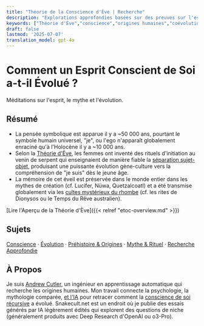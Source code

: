 ```yaml
---
title: "Théorie de la Conscience d'Ève | Recherche"
description: "Explorations approfondies basées sur des preuves sur l'esprit, le mythe et la coévolution gène-culture. Analyses poussées du culte primitif du serpent."
keywords: ["Théorie d'Ève","conscience","origines humaines","coévolution gène-culture","psychométrie","vecteurs-de-l'esprit"]
draft: false
lastmod: '2025-07-07'
translation_model: gpt-4o
---
```


# Comment un Esprit Conscient de Soi a-t-il Évolué ?
Méditations sur l'esprit, le mythe et l'évolution.

## Résumé

*   La pensée symbolique est apparue il y a ~50 000 ans, pourtant le symbole humain universel, "je", ou l'ego n'apparaît globalement enraciné qu'à l'Holocène il y a ~10 000 ans.
*   Selon la [Théorie d'Ève](https://www.vectorsofmind.com/p/eve-theory-of-consciousness-v3), les femmes ont inventé des rituels d'initiation au venin de serpent qui enseignaient de manière fiable la [séparation sujet-objet](https://www.vectorsofmind.com/p/the-origins-of-human-consciousness), produisant une puissante évolution gène-culture vers la compréhension de "je suis" dès le jeune âge.
*   La mémoire de cet éveil est préservée dans le monde entier dans les mythes de création (cf. Lucifer, Nüwa, Quetzalcoatl) et a été transmise globalement via les [cultes mystérieux du rhombe](https://www.vectorsofmind.com/p/the-bullroarer-much-more-than-you) (cf. les rites de Dionysos ou le Temps du Rêve australien).

[Lire l'Aperçu de la Théorie d'Ève]({{< relref "etoc-overview.md" >}}) <!-- CTA -->

## Sujets
[Conscience](/tags/consciousness/) · [Évolution](/tags/evolution/) · [Préhistoire & Origines](/tags/prehistory/) · [Mythe & Rituel](/tags/mythology/) · [Recherche Approfondie](/tags/deep-research/)

## À Propos
Je suis [Andrew Cutler](https://substack.com/@vectors?utm_source=user-menu), un ingénieur en apprentissage automatique qui recherche les origines humaines.
Mon travail connecte la psychologie, la mythologie comparée, [et l'IA](https://www.vectorsofmind.com/p/the-ai-basis-of-the-eve-theory-of) pour retracer comment la [conscience de soi récursive](https://www.vectorsofmind.com/p/deja-you-the-recursive-construction) a évolué.
Snakecult.net est un endroit où je publie des essais générés par IA légèrement édités qui explorent des questions de niche (généralement produits avec Deep Research d'OpenAI ou o3-Pro). 